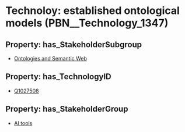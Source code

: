 # Technoloy: __established ontological models__ (PBN__Technology_1347)

## Property: has_StakeholderSubgroup

* [Ontologies and Semantic Web](PBN__TechSubgroup_16)

## Property: has_TechnologyID

* [Q1027508](Q1027508)

## Property: has_StakeholderGroup

* [AI tools](PBN__TechGroup_0)

